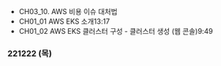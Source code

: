 - CH03_10. AWS 비용 이슈 대처법
- CH01_01 AWS EKS 소개13:17
- CH01_02 AWS EKS 클러스터 구성 - 클러스터 생성 (웹 콘솔)9:49

### 221222 (목)
<!--stackedit_data:
eyJoaXN0b3J5IjpbLTIxMjExNjIyNzMsLTc5MzQ5NjcsNDgyNj
A2ODQwLC0yMDg4NzQ2NjEyXX0=
-->